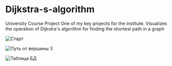 # Dijkstra-s-algorithm
University Course Project
One of my key projects for the institute. 
Visualizes the operation of Dijkstra's algorithm
for finding the shortest path in a graph

![Старт](https://user-images.githubusercontent.com/71225560/179452909-0df9c881-835f-4b6f-b612-d0c527ac535c.jpg)

![Путь от вершины 3](https://user-images.githubusercontent.com/71225560/179452914-977c0b6b-9dee-4502-a387-56c607351cf9.jpg)

![Таблица БД](https://user-images.githubusercontent.com/71225560/179452921-60b5a4ae-1b25-473d-85a2-6621a40aced7.jpg)
